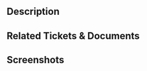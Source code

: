 ## Description

<!-- 
Required, DO NOT leave this blank!
This PR adds/removes/updates/fixes the feature/bug. 
-->

## Related Tickets & Documents

<!-- Link any issues this fixes -->

## Screenshots

<!-- Any visual changes require screenshots -->
